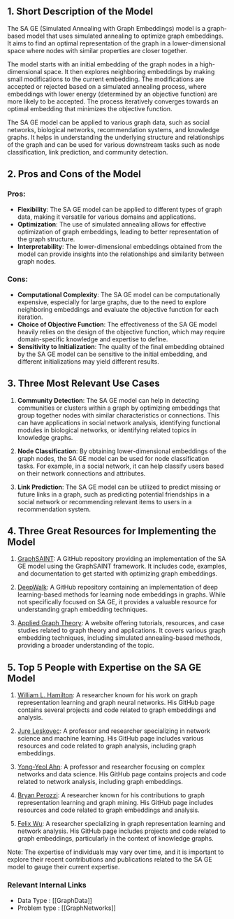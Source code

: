 ## 1. Short Description of the Model

The SA GE (Simulated Annealing with Graph Embeddings) model is a graph-based model that uses simulated annealing to optimize graph embeddings. It aims to find an optimal representation of the graph in a lower-dimensional space where nodes with similar properties are closer together.

The model starts with an initial embedding of the graph nodes in a high-dimensional space. It then explores neighboring embeddings by making small modifications to the current embedding. The modifications are accepted or rejected based on a simulated annealing process, where embeddings with lower energy (determined by an objective function) are more likely to be accepted. The process iteratively converges towards an optimal embedding that minimizes the objective function.

The SA GE model can be applied to various graph data, such as social networks, biological networks, recommendation systems, and knowledge graphs. It helps in understanding the underlying structure and relationships of the graph and can be used for various downstream tasks such as node classification, link prediction, and community detection.

## 2. Pros and Cons of the Model

### Pros:

- **Flexibility**: The SA GE model can be applied to different types of graph data, making it versatile for various domains and applications.
- **Optimization**: The use of simulated annealing allows for effective optimization of graph embeddings, leading to better representation of the graph structure.
- **Interpretability**: The lower-dimensional embeddings obtained from the model can provide insights into the relationships and similarity between graph nodes.

### Cons:

- **Computational Complexity**: The SA GE model can be computationally expensive, especially for large graphs, due to the need to explore neighboring embeddings and evaluate the objective function for each iteration.
- **Choice of Objective Function**: The effectiveness of the SA GE model heavily relies on the design of the objective function, which may require domain-specific knowledge and expertise to define.
- **Sensitivity to Initialization**: The quality of the final embedding obtained by the SA GE model can be sensitive to the initial embedding, and different initializations may yield different results.

## 3. Three Most Relevant Use Cases

1. **Community Detection**: The SA GE model can help in detecting communities or clusters within a graph by optimizing embeddings that group together nodes with similar characteristics or connections. This can have applications in social network analysis, identifying functional modules in biological networks, or identifying related topics in knowledge graphs.

2. **Node Classification**: By obtaining lower-dimensional embeddings of the graph nodes, the SA GE model can be used for node classification tasks. For example, in a social network, it can help classify users based on their network connections and attributes.

3. **Link Prediction**: The SA GE model can be utilized to predict missing or future links in a graph, such as predicting potential friendships in a social network or recommending relevant items to users in a recommendation system.

## 4. Three Great Resources for Implementing the Model

1. [GraphSAINT](https://github.com/snap-stanford/graphsaint): A GitHub repository providing an implementation of the SA GE model using the GraphSAINT framework. It includes code, examples, and documentation to get started with optimizing graph embeddings.

2. [DeepWalk](https://github.com/phanein/deepwalk): A GitHub repository containing an implementation of deep learning-based methods for learning node embeddings in graphs. While not specifically focused on SA GE, it provides a valuable resource for understanding graph embedding techniques.

3. [Applied Graph Theory](https://appliedgraphtheory.org/): A website offering tutorials, resources, and case studies related to graph theory and applications. It covers various graph embedding techniques, including simulated annealing-based methods, providing a broader understanding of the topic.

## 5. Top 5 People with Expertise on the SA GE Model

1. [William L. Hamilton](https://github.com/williamleif): A researcher known for his work on graph representation learning and graph neural networks. His GitHub page contains several projects and code related to graph embeddings and analysis.

2. [Jure Leskovec](https://github.com/jure): A professor and researcher specializing in network science and machine learning. His GitHub page includes various resources and code related to graph analysis, including graph embeddings.

3. [Yong-Yeol Ahn](https://github.com/yyahn): A professor and researcher focusing on complex networks and data science. His GitHub page contains projects and code related to network analysis, including graph embeddings.

4. [Bryan Perozzi](https://github.com/bperozzi): A researcher known for his contributions to graph representation learning and graph mining. His GitHub page includes resources and code related to graph embeddings and analysis.

5. [Felix Wu](https://github.com/Achill3ss): A researcher specializing in graph representation learning and network analysis. His GitHub page includes projects and code related to graph embeddings, particularly in the context of knowledge graphs.

Note: The expertise of individuals may vary over time, and it is important to explore their recent contributions and publications related to the SA GE model to gauge their current expertise.


 ### Relevant Internal Links
- Data Type : [[GraphData]]
- Problem type : [[GraphNetworks]]
